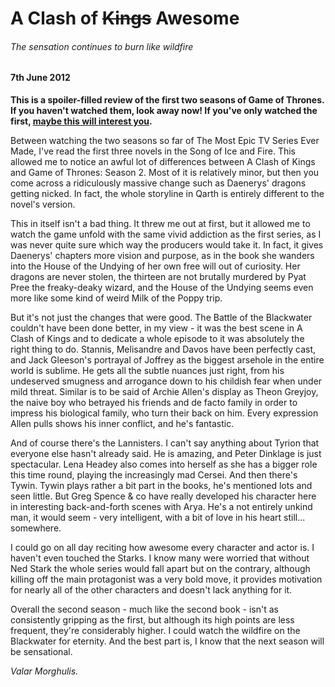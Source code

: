 # A Clash of ~~Kings~~ Awesome

###### The sensation continues to burn like wildfire

#### 7th June 2012

**This is a spoiler-filled review of the first two seasons of Game of Thrones. If you haven't watched them, look away now! If you've only watched the first, [maybe this will interest you](/blog/game-of-thrones).**

Between watching the two seasons so far of The Most Epic TV Series Ever Made, I've read the first three novels in the Song of Ice and Fire. This allowed me to notice an awful lot of differences between A Clash of Kings and Game of Thrones: Season 2. Most of it is relatively minor, but then you come across a ridiculously massive change such as Daenerys' dragons getting nicked. In fact, the whole storyline in Qarth is entirely different to the novel's version.

This in itself isn't a bad thing. It threw me out at first, but it allowed me to watch the game unfold with the same vivid addiction as the first series, as I was never quite sure which way the producers would take it. In fact, it gives Daenerys' chapters more vision and purpose, as in the book she wanders into the House of the Undying of her own free will out of curiosity. Her dragons are never stolen, the thirteen are not brutally murdered by Pyat Pree the freaky-deaky wizard, and the House of the Undying seems even more like some kind of weird Milk of the Poppy trip.

But it's not just the changes that were good. The Battle of the Blackwater couldn't have been done better, in my view - it was the best scene in A Clash of Kings and to dedicate a whole episode to it was absolutely the right thing to do. Stannis, Melisandre and Davos have been perfectly cast, and Jack Gleeson's portrayal of Joffrey as the biggest arsehole in the entire world is sublime. He gets all the subtle nuances just right, from his undeserved smugness and arrogance down to his childish fear when under mild threat. Similar is to be said of Archie Allen's display as Theon Greyjoy, the naive boy who betrayed his friends and de facto family in order to impress his biological family, who turn their back on him. Every expression Allen pulls shows his inner conflict, and he's fantastic.

And of course there's the Lannisters. I can't say anything about Tyrion that everyone else hasn't already said. He is amazing, and Peter Dinklage is just spectacular. Lena Headey also comes into herself as she has a bigger role this time round, playing the increasingly mad Cersei. And then there's Tywin. Tywin plays rather a bit part in the books, he's mentioned lots and seen little. But Greg Spence & co have really developed his character here in interesting back-and-forth scenes with Arya. He's a not entirely unkind man, it would seem - very intelligent, with a bit of love in his heart still... somewhere.

I could go on all day reciting how awesome every character and actor is. I haven't even touched the Starks. I know many were worried that without Ned Stark the whole series would fall apart but on the contrary, although killing off the main protagonist was a very bold move, it provides motivation for nearly all of the other characters and doesn't lack anything for it.

Overall the second season - much like the second book - isn't as consistently gripping as the first, but although its high points are less frequent, they're considerably higher. I could watch the wildfire on the Blackwater for eternity. And the best part is, I know that the next season will be sensational.

_Valar Morghulis._